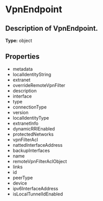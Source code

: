 # VpnEndpoint

## Description of VpnEndpoint.

**Type:** object

## Properties
* metadata
* localIdentityString
* extranet
* overrideRemoteVpnFilter
* description
* interface
* type
* connectionType
* version
* localIdentityType
* extranetInfo
* dynamicRRIEnabled
* protectedNetworks
* vpnFilterAcl
* nattedInterfaceAddress
* backupInterfaces
* name
* remoteVpnFilterAclObject
* links
* id
* peerType
* device
* ipv6InterfaceAddress
* isLocalTunnelIdEnabled

